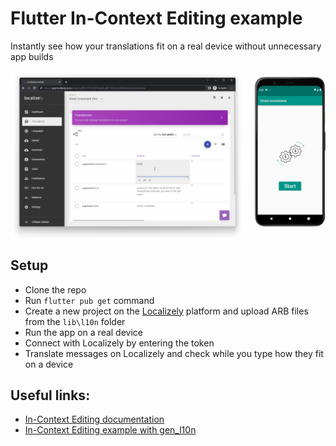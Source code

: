 # Flutter In-Context Editing example

Instantly see how your translations fit on a real device without unnecessary app builds

![demo](./images/flutter-in-context-editing-demo.gif)

## Setup

- Clone the repo
- Run `flutter pub get` command
- Create a new project on the [Localizely](https://localizely.com) platform and upload ARB files from the `lib\l10n` folder
- Run the app on a real device
- Connect with Localizely by entering the token
- Translate messages on Localizely and check while you type how they fit on a device

## Useful links:

- [In-Context Editing documentation](https://localizely.com/flutter-in-context-editing/)
- [In-Context Editing example with gen_l10n](https://github.com/localizely/flutter-in-context-editing-example/tree/main/)